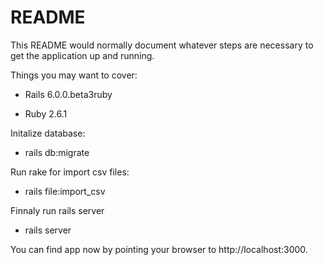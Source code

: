 # README

This README would normally document whatever steps are necessary to get the
application up and running.

Things you may want to cover:

* Rails 6.0.0.beta3ruby 

* Ruby 2.6.1

Initalize database:

* rails db:migrate

Run rake for import csv files:

* rails file:import_csv

Finnaly run rails server

* rails server

You can find app now by pointing your browser to http://localhost:3000.
